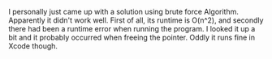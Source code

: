 I personally just came up with a solution using brute force Algorithm. 
Apparently it didn't work well. First of all, its runtime is O(n^2), 
and secondly there had been a runtime error when running the program. 
I looked it up a bit and it probably occurred when freeing the pointer. Oddly it runs fine in Xcode though.
